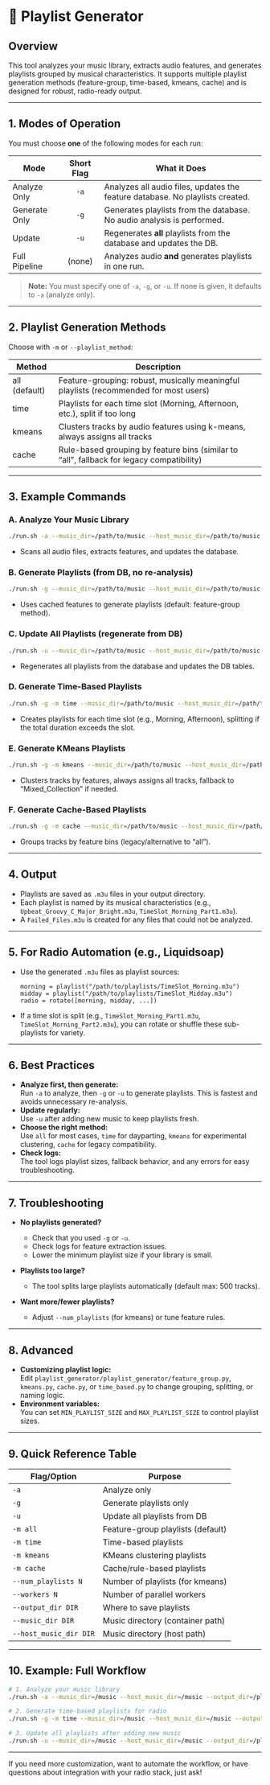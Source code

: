# 🎵 Playlist Generator

## Overview

This tool analyzes your music library, extracts audio features, and generates playlists grouped by musical characteristics. It supports multiple playlist generation methods (feature-group, time-based, kmeans, cache) and is designed for robust, radio-ready output.

---

## 1. Modes of Operation

You must choose **one** of the following modes for each run:

| Mode                | Short Flag | What it Does                                                                 |
|---------------------|:----------:|------------------------------------------------------------------------------|
| Analyze Only        |   `-a`     | Analyzes all audio files, updates the feature database. No playlists created. |
| Generate Only       |   `-g`     | Generates playlists from the database. No audio analysis is performed.        |
| Update              |   `-u`     | Regenerates **all** playlists from the database and updates the DB.           |
| Full Pipeline       |   (none)   | Analyzes audio **and** generates playlists in one run.                        |

> **Note:** You must specify one of `-a`, `-g`, or `-u`. If none is given, it defaults to `-a` (analyze only).

---

## 2. Playlist Generation Methods

Choose with `-m` or `--playlist_method`:

| Method         | Description                                                                                 |
|----------------|--------------------------------------------------------------------------------------------|
| all (default)  | Feature-grouping: robust, musically meaningful playlists (recommended for most users)      |
| time           | Playlists for each time slot (Morning, Afternoon, etc.), split if too long                 |
| kmeans         | Clusters tracks by audio features using k-means, always assigns all tracks                 |
| cache          | Rule-based grouping by feature bins (similar to “all”, fallback for legacy compatibility)  |

---

## 3. Example Commands

### A. Analyze Your Music Library
```sh
./run.sh -a --music_dir=/path/to/music --host_music_dir=/path/to/music --output_dir=/path/to/playlists
```
- Scans all audio files, extracts features, and updates the database.

### B. Generate Playlists (from DB, no re-analysis)
```sh
./run.sh -g --music_dir=/path/to/music --host_music_dir=/path/to/music --output_dir=/path/to/playlists
```
- Uses cached features to generate playlists (default: feature-group method).

### C. Update All Playlists (regenerate from DB)
```sh
./run.sh -u --music_dir=/path/to/music --host_music_dir=/path/to/music --output_dir=/path/to/playlists
```
- Regenerates all playlists from the database and updates the DB tables.

### D. Generate Time-Based Playlists
```sh
./run.sh -g -m time --music_dir=/path/to/music --host_music_dir=/path/to/music --output_dir=/path/to/playlists
```
- Creates playlists for each time slot (e.g., Morning, Afternoon), splitting if the total duration exceeds the slot.

### E. Generate KMeans Playlists
```sh
./run.sh -g -m kmeans --music_dir=/path/to/music --host_music_dir=/path/to/music --output_dir=/path/to/playlists
```
- Clusters tracks by features, always assigns all tracks, fallback to “Mixed_Collection” if needed.

### F. Generate Cache-Based Playlists
```sh
./run.sh -g -m cache --music_dir=/path/to/music --host_music_dir=/path/to/music --output_dir=/path/to/playlists
```
- Groups tracks by feature bins (legacy/alternative to “all”).

---

## 4. Output

- Playlists are saved as `.m3u` files in your output directory.
- Each playlist is named by its musical characteristics (e.g., `Upbeat_Groovy_C_Major_Bright.m3u`, `TimeSlot_Morning_Part1.m3u`).
- A `Failed_Files.m3u` is created for any files that could not be analyzed.

---

## 5. For Radio Automation (e.g., Liquidsoap)

- Use the generated `.m3u` files as playlist sources:
    ```liquidsoap
    morning = playlist("/path/to/playlists/TimeSlot_Morning.m3u")
    midday = playlist("/path/to/playlists/TimeSlot_Midday.m3u")
    radio = rotate([morning, midday, ...])
    ```
- If a time slot is split (e.g., `TimeSlot_Morning_Part1.m3u`, `TimeSlot_Morning_Part2.m3u`), you can rotate or shuffle these sub-playlists for variety.

---

## 6. Best Practices

- **Analyze first, then generate:**  
  Run `-a` to analyze, then `-g` or `-u` to generate playlists. This is fastest and avoids unnecessary re-analysis.
- **Update regularly:**  
  Use `-u` after adding new music to keep playlists fresh.
- **Choose the right method:**  
  Use `all` for most cases, `time` for dayparting, `kmeans` for experimental clustering, `cache` for legacy compatibility.
- **Check logs:**  
  The tool logs playlist sizes, fallback behavior, and any errors for easy troubleshooting.

---

## 7. Troubleshooting

- **No playlists generated?**  
  - Check that you used `-g` or `-u`.
  - Check logs for feature extraction issues.
  - Lower the minimum playlist size if your library is small.

- **Playlists too large?**  
  - The tool splits large playlists automatically (default max: 500 tracks).

- **Want more/fewer playlists?**  
  - Adjust `--num_playlists` (for kmeans) or tune feature rules.

---

## 8. Advanced

- **Customizing playlist logic:**  
  Edit `playlist_generator/playlist_generator/feature_group.py`, `kmeans.py`, `cache.py`, or `time_based.py` to change grouping, splitting, or naming logic.
- **Environment variables:**  
  You can set `MIN_PLAYLIST_SIZE` and `MAX_PLAYLIST_SIZE` to control playlist sizes.

---

## 9. Quick Reference Table

| Flag/Option         | Purpose                                      |
|---------------------|----------------------------------------------|
| `-a`                | Analyze only                                 |
| `-g`                | Generate playlists only                      |
| `-u`                | Update all playlists from DB                 |
| `-m all`            | Feature-group playlists (default)            |
| `-m time`           | Time-based playlists                         |
| `-m kmeans`         | KMeans clustering playlists                  |
| `-m cache`          | Cache/rule-based playlists                   |
| `--num_playlists N` | Number of playlists (for kmeans)             |
| `--workers N`       | Number of parallel workers                   |
| `--output_dir DIR`  | Where to save playlists                      |
| `--music_dir DIR`   | Music directory (container path)             |
| `--host_music_dir DIR` | Music directory (host path)               |

---

## 10. Example: Full Workflow

```sh
# 1. Analyze your music library
./run.sh -a --music_dir=/music --host_music_dir=/music --output_dir=/playlists

# 2. Generate time-based playlists for radio
./run.sh -g -m time --music_dir=/music --host_music_dir=/music --output_dir=/playlists

# 3. Update all playlists after adding new music
./run.sh -u --music_dir=/music --host_music_dir=/music --output_dir=/playlists
```

---

If you need more customization, want to automate the workflow, or have questions about integration with your radio stack, just ask! 